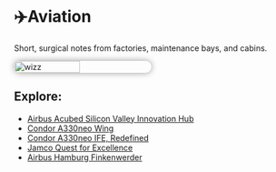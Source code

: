 # ✈️Aviation
Short, surgical notes from factories, maintenance bays, and cabins.
<div style="display:flex;flex-wrap:wrap;gap:10px">
  <img src="/alvin-site/JPG_VID/PXL_20230430_165107509.jpg" alt="wizz" width="48%" style="border-radius:12px; box-shadow:0 0 12px rgba(0,0,0,0.4);">
</div>

## Explore:
- [Airbus Acubed Silicon Valley Innovation Hub](acubed.md)
- [Condor A330neo Wing](a330neofra.md)
- [Condor A330neo IFE, Redefined](condorife.md)
- [Jamco Quest for Excellence](jamco.md)
- [Airbus Hamburg Finkenwerder](airbushamburg.md)
